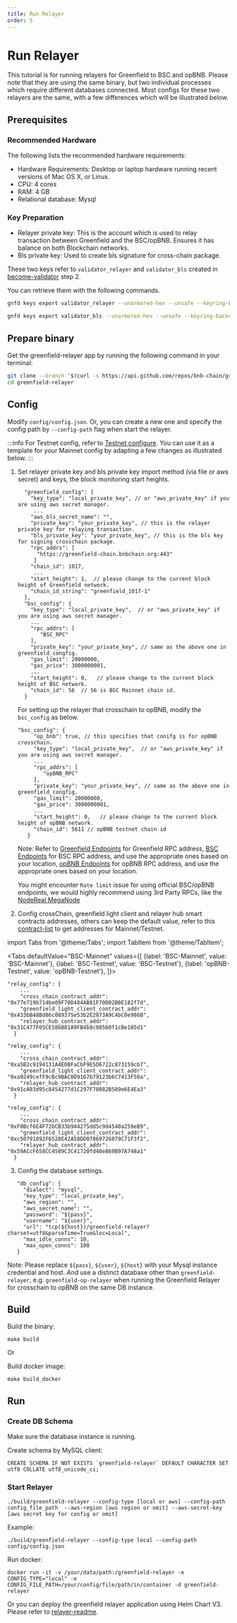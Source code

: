 ```yaml
---
title: Run Relayer
order: 5
---
```


# Run Relayer

This tutorial is for running relayers for Greenfield to BSC and opBNB. Please note that they are using the same binary, 
but two individual processes which require different databases connected. Most configs for these two relayers are 
the same, with a few differences which will be illustrated below.

## Prerequisites

### Recommended Hardware

The following lists the recommended hardware requirements:
- Hardware Requirements: Desktop or laptop hardware running recent versions of Mac OS X, or Linux.
- CPU: 4 cores
- RAM: 4 GB
- Relational database: Mysql

### Key Preparation
- Relayer private key: This is the account which is used to relay transaction between Greenfield and the BSC/opBNB. Ensures it has balance on both Blockchain networks.
- Bls private key: Used to create bls signature for cross-chain package.

These two keys refer to `validator_relayer` and `validator_bls` created in [become-validator](../run-node/become-validator.md) step 2.

You can retrieve them with the following commands.
```bash
gnfd keys export validator_relayer --unarmored-hex --unsafe --keyring-backend test

gnfd keys export validator_bls --unarmored-hex --unsafe --keyring-backend test
```

## Prepare binary

Get the greenfield-relayer app by running the following command in your terminal:

```bash
git clone --branch "$(curl -s https://api.github.com/repos/bnb-chain/greenfield-relayer/releases/latest  | jq -r '.tag_name')" https://github.com/bnb-chain/greenfield-relayer.git
cd greenfield-relayer
```

## Config

Modify `config/config.json`. Or, you can create a new one and specify the config path by `--config-path` flag when start the relayer.

:::info
For Testnet config, refer to [Testnet configure](https://github.com/bnb-chain/bnb-chain-charts/blob/master/gnfd-relayer-testnet-values/values.yaml#L4). 
You can use it as a template for your Mainnet config by adapting a few changes as illustrated below.
:::


1. Set relayer private key and bls private key import method (via file or aws secret) and keys, the block monitoring start heights.
    ```
      "greenfield_config": {
        "key_type": "local_private_key", // or "aws_private_key" if you are using aws secret manager.
         ...
        "aws_bls_secret_name": "",
        "private_key": "your_private_key", // this is the relayer private key for relaying transaction.
        "bls_private_key": "your_private_key", // this is the bls key for signing crosschain package.
        "rpc_addrs": [
          "https://greenfield-chain.bnbchain.org:443"
         ]
        "chain_id": 1017,
         ...
        "start_height": 1,  // please change to the current block height of Greenfield network.
        "chain_id_string": "greenfield_1017-1"
      }, 
      "bsc_config": {
        "key_type": "local_private_key",  // or "aws_private_key" if you are using aws secret manager.
        ...
        "rpc_addrs": [
           "BSC_RPC"
        ],
        "private_key": "your_private_key", // same as the above one in greenfield_congfig.
        "gas_limit": 20000000,
        "gas_price": 3000000001,
        ...
        "start_height": 0,   // please change to the current block height of BSC network.
        "chain_id": 56  // 56 is BSC Mainnet chain id.
      }
    ```
   
   For setting up the relayer that crosschain to opBNB, modify the `bsc_config` as below.
   ```
   "bsc_config": {
        "op_bnb": true, // this specifies that conifg is for opBNB crosschain.
        "key_type": "local_private_key",  // or "aws_private_key" if you are using aws secret manager.
        ...
        "rpc_addrs": [
           "opBNB_RPC"
        ],
        "private_key": "your_private_key", // same as the above one in greenfield_congfig.
        "gas_limit": 20000000,
        "gas_price": 3000000001,
        ...
        "start_height": 0,   // please change to the current block height of opBNB network.
        "chain_id": 5611 // opBNB testnet chain id
      }
   ```

   Note:
   Refer to [Greenfield Endpoints](../../../api/endpoints.md) for Greenfield RPC address,
   [BSC Endpoints](https://docs.bscscan.com/misc-tools-and-utilities/public-rpc-nodes) for BSC RPC address, and use the appropriate ones based on your location, 
   [opBNB Endpoints](https://docs.bnbchain.org/opbnb-docs/docs/build-on-opbnb/opbnb-network-info) for opBNB RPC address, and use the appropriate ones based on your location.
   
   You might encounter `Rate limit` issue for using official BSC/opBNB endpoints, we would highly recommend using 3rd Party RPCs, like the [NodeReal MegaNode](https://nodereal.io/meganode)

2. Config crossChain, greenfield light client and relayer hub smart contracts addresses, others can keep the default value, refer to this 
   [contract-list](../../../tutorials/dapp/contract-list.md) to get addresses for Mainnet/Testnet.
   
import Tabs from '@theme/Tabs';
import TabItem from '@theme/TabItem';

   <Tabs
   defaultValue="BSC-Mainnet"
   values={[
   {label: 'BSC-Mainnet', value: 'BSC-Mainnet'},
   {label: 'BSC-Testnet', value: 'BSC-Testnet'},
   {label: 'opBNB-Testnet', value: 'opBNB-Testnet'},
   ]}>
   <TabItem value="BSC-Mainnet">

    "relay_config": {
        ... 
        "cross_chain_contract_addr": "0x77e719b714be09F70D484AB81F70D02B0E182f7d",
        "greenfield_light_client_contract_addr": "0x433bB48Bd86c089375e53b2E2873A9C4bC0e986B",
        "relayer_hub_contract_addr": "0x31C477F05CE58bB81A9FB4b8c00560f1cBe185d1"
      }

  </TabItem>
  <TabItem value="BSC-Testnet">

    "relay_config": {
        ... 
        "cross_chain_contract_addr": "0xa5B2c9194131A4E0BFaCbF9E5D6722c873159cb7",
        "greenfield_light_client_contract_addr": "0xa9249cefF9cBc9BAC0D9167b79123b6C7413F50a",
        "relayer_hub_contract_addr": "0x91cA83d95c8454277d1C297F78082B589e6E4Ea3"
      }

  </TabItem>
  <TabItem value="opBNB-Testnet">

    "relay_config": {
        ... 
        "cross_chain_contract_addr": "0xF0Bcf6E4F72bCB33b944275dd5c9d4540a259eB9",
        "greenfield_light_client_contract_addr": "0xc50791892F6528E42A58DD07869726079C71F3f2",
        "relayer_hub_contract_addr": "0x59ACcF658CC4589C3C41720fd48e869B97A748a1"
      }

  </TabItem>
</Tabs>


3. Config the database settings.
 ```
    "db_config": {
      "dialect": "mysql",
      "key_type": "local_private_key",
      "aws_region": "",
      "aws_secret_name": "",
      "password": "${pass}",
      "username": "${user}",
      "url": "tcp(${host})/greenfield-relayer?charset=utf8&parseTime=True&loc=Local",
      "max_idle_conns": 10,
      "max_open_conns": 100
    }
   ```
   Note: Please  replace `${pass}`, `${user}`, `${host}` with your Mysql instance credential and host. And use a distinct database other than `greenfield-relayer`, e.g. `greenfield-op-relayer` when running the 
   Greenfield Relayer for crosschain to opBNB on the same DB instance.  

## Build

Build the binary:

```shell script
make build
```

Or

Build docker image:

```shell script
make build_docker
```

## Run

### Create DB Schema
Make sure the database instance is running.

Create schema by MySQL client:

```shell
CREATE SCHEMA IF NOT EXISTS `greenfield-relayer` DEFAULT CHARACTER SET utf8 COLLATE utf8_unicode_ci;
```

### Start Relayer

```shell script
./build/greenfield-relayer --config-type [local or aws] --config-path config_file_path  --aws-region [aws region or omit] --aws-secret-key [aws secret key for config or omit]
```

Example:
```shell script
./build/greenfield-relayer --config-type local --config-path config/config.json
```

Run docker:
```shell script
docker run -it -v /your/data/path:/greenfield-relayer -e CONFIG_TYPE="local" -e CONFIG_FILE_PATH=/your/config/file/path/in/container -d greenfield-relayer
```

Or you can deploy the greenfield relayer application using Helm Chart V3. Please refer to [relayer-readme](https://github.com/bnb-chain/greenfield/blob/master/deployment/helm/relayer-readme.md).